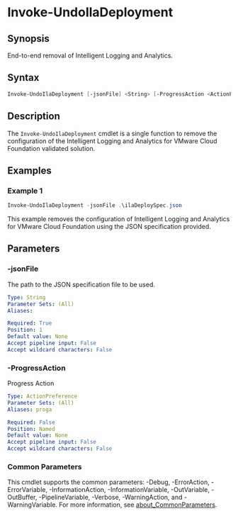 # Invoke-UndoIlaDeployment

## Synopsis

End-to-end removal of Intelligent Logging and Analytics.

## Syntax

```powershell
Invoke-UndoIlaDeployment [-jsonFile] <String> [-ProgressAction <ActionPreference>] [<CommonParameters>]
```

## Description

The `Invoke-UndoIlaDeployment` cmdlet is a single function to remove the configuration of the Intelligent Logging
and Analytics for VMware Cloud Foundation validated solution.

## Examples

### Example 1

```powershell
Invoke-UndoIlaDeployment -jsonFile .\ilaDeploySpec.json
```

This example removes the configuration of Intelligent Logging and Analytics for VMware Cloud Foundation using the JSON specification provided.

## Parameters

### -jsonFile

The path to the JSON specification file to be used.

```yaml
Type: String
Parameter Sets: (All)
Aliases:

Required: True
Position: 1
Default value: None
Accept pipeline input: False
Accept wildcard characters: False
```

### -ProgressAction

Progress Action

```yaml
Type: ActionPreference
Parameter Sets: (All)
Aliases: proga

Required: False
Position: Named
Default value: None
Accept pipeline input: False
Accept wildcard characters: False
```

### Common Parameters

This cmdlet supports the common parameters: -Debug, -ErrorAction, -ErrorVariable, -InformationAction, -InformationVariable, -OutVariable, -OutBuffer, -PipelineVariable, -Verbose, -WarningAction, and -WarningVariable. For more information, see [about_CommonParameters](http://go.microsoft.com/fwlink/?LinkID=113216).
